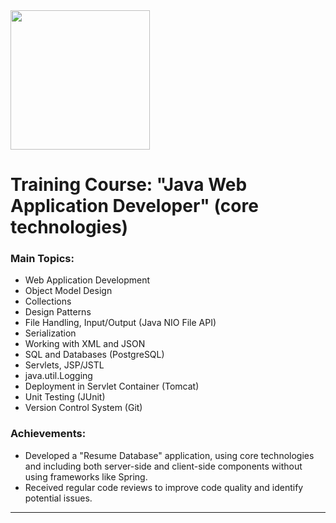 <img src="https://javaops.ru/static/img/logo/javaops_30.png" width="223" alt=""/>

# Training Course: "Java Web Application Developer" (core technologies)

### Main Topics:

- Web Application Development
- Object Model Design
- Collections
- Design Patterns
- File Handling, Input/Output (Java NIO File API)
- Serialization
- Working with XML and JSON
- SQL and Databases (PostgreSQL)
- Servlets, JSP/JSTL
- java.util.Logging
- Deployment in Servlet Container (Tomcat)
- Unit Testing (JUnit)
- Version Control System (Git)

### Achievements:

- Developed a "Resume Database" application, using core technologies and
  including both server-side and client-side components without using frameworks
  like Spring.
- Received regular code reviews to improve code quality and identify potential
  issues.

-------------------------------------------------------------
